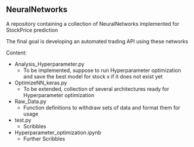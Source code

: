 ## NeuralNetworks

A repository containing a collection of NeuralNetworks implemented for StockPrice prediction

The final goal is developing an automated trading API using these networks

Content:
- Analysis_Hyperparameter.py
    - To be implemented, suppose to run Hyperparameter optimization and save the best model for stock x if it does not exist yet
- OptimizeNN_keras.py
    - To be extended, collection of several architectures ready for Hyperparameter optimization
- Raw_Data.py
    - Function definitions to withdraw sets of data and format them for usage
- test.py
    - Scribbles
- Hyperparameter_optimization.ipynb
    - Further Scribbles